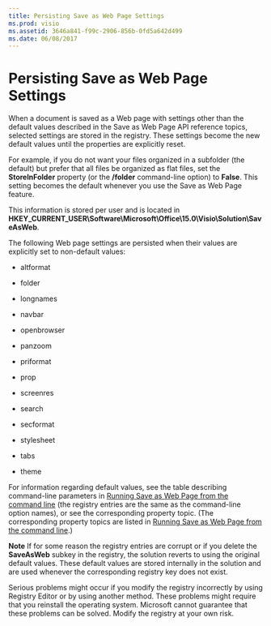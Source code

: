```yaml
---
title: Persisting Save as Web Page Settings
ms.prod: visio
ms.assetid: 3646a841-f99c-2906-856b-0fd5a642d499
ms.date: 06/08/2017
---
```



# Persisting Save as Web Page Settings

When a document is saved as a Web page with settings other than the default values described in the Save as Web Page API reference topics, selected settings are stored in the registry. These settings become the new default values until the properties are explicitly reset.

For example, if you do not want your files organized in a subfolder (the default) but prefer that all files be organized as flat files, set the **StoreInFolder** property (or the **/folder** command-line option) to **False**. This setting becomes the default whenever you use the Save as Web Page feature.

This information is stored per user and is located in **HKEY_CURRENT_USER\Software\Microsoft\Office\15.0\Visio\Solution\SaveAsWeb**.

The following Web page settings are persisted when their values are explicitly set to non-default values:

- altformat
    
- folder
    
- longnames
    
- navbar
    
- openbrowser
    
- panzoom
    
- priformat
    
- prop
    
- screenres
    
- search
    
- secformat
    
- stylesheet
    
- tabs
    
- theme
    
For information regarding default values, see the table describing command-line parameters in  [Running Save as Web Page from the command line](running-save-as-web-page-from-the-command-line.md) (the registry entries are the same as the command-line option names), or see the corresponding property topic. (The corresponding property topics are listed in [Running Save as Web Page from the command line](running-save-as-web-page-from-the-command-line.md).)

 **Note**  If for some reason the registry entries are corrupt or if you delete the **SaveAsWeb** subkey in the registry, the solution reverts to using the original default values. These default values are stored internally in the solution and are used whenever the corresponding registry key does not exist.

Serious problems might occur if you modify the registry incorrectly by using Registry Editor or by using another method. These problems might require that you reinstall the operating system. Microsoft cannot guarantee that these problems can be solved. Modify the registry at your own risk.

